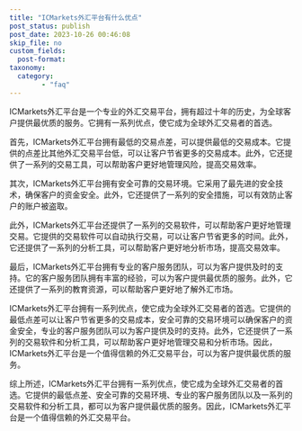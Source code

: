 ```yaml
---
title: "ICMarkets外汇平台有什么优点"
post_status: publish
post_date: 2023-10-26 00:46:08
skip_file: no
custom_fields: 
  post-format: 
taxonomy:
  category:
        - "faq"
---
```


ICMarkets外汇平台是一个专业的外汇交易平台，拥有超过十年的历史，为全球客户提供最优质的服务。它拥有一系列优点，使它成为全球外汇交易者的首选。

首先，ICMarkets外汇平台拥有最低的交易点差，可以提供最低的交易成本。它提供的点差比其他外汇交易平台低，可以让客户节省更多的交易成本。此外，它还提供了一系列的交易工具，可以帮助客户更好地管理风险，提高交易效率。

其次，ICMarkets外汇平台拥有安全可靠的交易环境。它采用了最先进的安全技术，确保客户的资金安全。此外，它还提供了一系列的安全措施，可以有效防止客户的账户被盗取。

此外，ICMarkets外汇平台还提供了一系列的交易软件，可以帮助客户更好地管理交易。它提供的交易软件可以自动执行交易，可以让客户节省更多的时间。此外，它还提供了一系列的分析工具，可以帮助客户更好地分析市场，提高交易效率。

最后，ICMarkets外汇平台拥有专业的客户服务团队，可以为客户提供及时的支持。它的客户服务团队拥有丰富的经验，可以为客户提供最优质的服务。此外，它还提供了一系列的教育资源，可以帮助客户更好地了解外汇市场。

ICMarkets外汇平台拥有一系列优点，使它成为全球外汇交易者的首选。它提供的最低点差可以让客户节省更多的交易成本，安全可靠的交易环境可以确保客户的资金安全，专业的客户服务团队可以为客户提供及时的支持。此外，它还提供了一系列的交易软件和分析工具，可以帮助客户更好地管理交易和分析市场。因此，ICMarkets外汇平台是一个值得信赖的外汇交易平台，可以为客户提供最优质的服务。

综上所述，ICMarkets外汇平台拥有一系列优点，使它成为全球外汇交易者的首选。它提供的最低点差、安全可靠的交易环境、专业的客户服务团队以及一系列的交易软件和分析工具，都可以为客户提供最优质的服务。因此，ICMarkets外汇平台是一个值得信赖的外汇交易平台。
